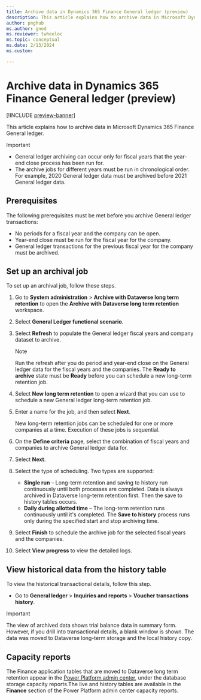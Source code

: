 ```yaml
---
title: Archive data in Dynamics 365 Finance General ledger (preview)
description: This article explains how to archive data in Microsoft Dynamics 365 Finance General ledger.
author: pnghub
ms.author: gned
ms.reviewer: twheeloc
ms.topic: conceptual
ms.date: 2/13/2024
ms.custom:

---
```

# Archive data in Dynamics 365 Finance General ledger (preview)

[!INCLUDE [preview-banner](../../../supply-chain/includes/preview-banner.md)]

This article explains how to archive data in Microsoft Dynamics 365 Finance General ledger.

> [!IMPORTANT]
> - General ledger archiving can occur only for fiscal years that the year-end close process has been run for.
> - The archive jobs for different years must be run in chronological order. For example, 2020 General ledger data must be archived before 2021 General ledger data.

## Prerequisites

The following prerequisites must be met before you archive General ledger transactions:

- No periods for a fiscal year and the company can be open.
- Year-end close must be run for the fiscal year for the company.
- General ledger transactions for the previous fiscal year for the company must be archived.

## Set up an archival job

To set up an archival job, follow these steps.

1. Go to **System administration** \> **Archive with Dataverse long term retention** to open the **Archive with Dataverse long term retention** workspace.
1. Select **General Ledger functional scenario**.
1. Select **Refresh** to populate the General ledger fiscal years and company dataset to archive.

    > [!NOTE]
    > Run the refresh after you do period and year-end close on the General ledger data for the fiscal years and the companies. The **Ready to archive** state must be **Ready** before you can schedule a new long-term retention job.

1. Select **New long term retention** to open a wizard that you can use to schedule a new General ledger long-term retention job.
1. Enter a name for the job, and then select **Next**.

    New long-term retention jobs can be scheduled for one or more companies at a time. Execution of these jobs is sequential.

1. On the **Define criteria** page, select the combination of fiscal years and companies to archive General ledger data for.
1. Select **Next**.
1. Select the type of scheduling. Two types are supported:

    - **Single run** – Long-term retention and saving to history run continuously until both processes are completed. Data is always archived in Dataverse long-term retention first. Then the save to history tables occurs.
    - **Daily during allotted time** – The long-term retention runs continuously until it's completed. The **Save to history** process runs only during the specified start and stop archiving time.

1. Select **Finish** to schedule the archive job for the selected fiscal years and the companies.
1. Select **View progress** to view the detailed logs.


## View historical data from the history table

To view the historical transactional details, follow this step.

- Go to **General ledger** \> **Inquiries and reports** \> **Voucher transactions history**.

> [!IMPORTANT]
> The view of archived data shows trial balance data in summary form. However, if you drill into transactional details, a blank window is shown. The data was moved to Dataverse long-term storage and the local history copy.

## Capacity reports

The Finance application tables that are moved to Dataverse long term retention appear in the [Power Platform admin center](https://admin.powerplatform.microsoft.com/), under the database storage capacity reports.The live and history tables are available in the **Finance** section of the Power Platform admin center capacity reports.

